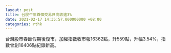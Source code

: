 ```yaml
---
layout: post
title: 台股牛年首個交易日高收逾3%
date: 2021-02-17 14:35:57.000000000 +08:00
categories: rthk
---
```


台灣股市春節假期後復市，加權指數收市報16362點，升559點，升幅3.54%，指數曾創16406點紀錄新高。
